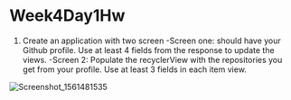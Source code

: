 # Week4Day1Hw
1. Create an application with two screen 
 -Screen one: should have your Github profile. Use at least 4 fields from the response to update the views.
 -Screen 2: Populate the recyclerView with the repositories you get from your profile. Use at least 3 fields in each item view.

![Screenshot_1561481535](https://user-images.githubusercontent.com/51377425/60117498-2a063480-9748-11e9-9bfe-6b84860a9c54.png)
